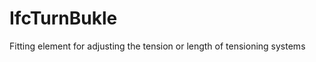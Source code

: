 IfcTurnBukle
============
Fitting element for adjusting the tension or length of tensioning systems


